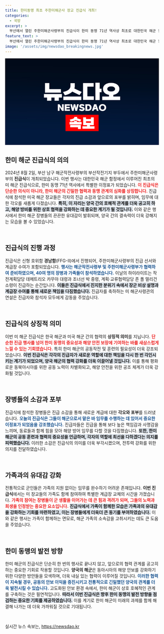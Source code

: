 ```yaml
---
title: 한미동맹 최초 주한미해군사 장교 진급식 개최!
categories:
  - 국방
excerpt: >
  부산에서 열린 주한미해군사령부의 진급식이 한미 동맹 71년 역사상 최초로 대한민국 해군 함정에서 진행되었습니다. 주목할 만한 순간을 놓치지 마세요!
feature_text: >
  부산에서 열린 주한미해군사령부의 진급식이 한미 동맹 71년 역사상 최초로 대한민국 해군 함정에서 진행되었습니다. 주목할 만한 순간을 놓치지 마세요!
image: '/assets/img/newsdao_breakingnews.jpg'
---
```


<p><img src="/assets/img/newsdao_breakingnews.jpg" alt="koreaapp 속보" /></p>

<h2 data-ke-size="size26">한미 해군 진급식의 의의</h2>

<p data-ke-size="size16">2024년 8월 2일, 부산 남구 해군작전사령부의 부산작전기지 부두에서 주한미해군사령부의 <b>진급식</b>이 개최되었습니다. 이번 행사는 대한민국 해군 함정에서 이루어진 최초의 미 해군 진급식으로, 한미 동맹 71년 역사에서 특별한 이정표가 되었습니다. <b><span style="color: #ee2323;">이 진급식은 단순한 의식이 아니라, 한미 해군의 긴밀한 협력과 동맹 관계의 심화를 상징합니다.</span></b> 진급식에 참석한 미국 해군 장교들은 각자의 진급 소감과 앞으로의 포부를 밝히며, 임무에 대한 각오를 새롭게 다졌습니다. <b><span style="background-color: #21538527;">특히, 이 자리는 양국 간의 호혜적 관계를 더욱 공고히 하고, 해양 방비를 위한 상호 협력을 강화하는 데 중요한 계기가 될 것입니다.</span></b> 이와 같은 행사에서 한미 해군 장병들의 끈끈한 유대감이 발휘되며, 양국 간의 결속력이 더욱 강해지는 모습을 볼 수 있었습니다.</p>

<p data-ke-size="size16">&nbsp;</p>

<h2 data-ke-size="size26">진급식의 진행 과정</h2>

<p data-ke-size="size16">진급식은 신형 호위함 <b>경남함</b>(FFG-Ⅱ)에서 진행되어, 주한미해군사령부의 진급 선서와 계급장 수여가 포함되었습니다. <b><span style="color: #1a5490;">행사는 해군작전사령부 및 주한미해군사령부가 협력하여 준비하였으며, 40여 명의 장병과 가족들이 참석하였습니다.</span></b> 이날의 하이라이트는 작전계획담당 데메트리오 카무아 대령과 조너선 박 중령, 계획·교류협력담당 존 폴 멀리건 소령이 진급하는 순간입니다. <b><span style="background-color: #21538527;">이들은 진급식에서 진지한 분위기 속에서 장군 비상 설명과 계급장 수여를 통해 새로운 책임을 다짐했습니다.</span></b> 진급자를 축하하는 미 해군사령관의 연설은 진급자와 참석자 모두에게 감동을 주었습니다.</p>

<p data-ke-size="size16">&nbsp;</p>

<h2 data-ke-size="size26">진급식의 상징적 의미</h2>

<p data-ke-size="size16">이번 미 해군 진급식은 한국 해군과 미국 해군 간의 협력의 <b>상징적 의미</b>를 지닙니다. <b><span style="color: #ee2323;">단순한 진급 행사를 넘어 한미 동맹의 중요성과 해양 안전 보장에 기여하는 바를 새삼스럽게 느낄 수 있는 기회였습니다.</span></b> 특히 한미 해군의 공동작전 및 훈련의 필요성이 더욱 강조되었습니다. <b><span style="background-color: #21538527;">이번 진급식은 각각의 진급자가 새로운 역할에 대한 책임을 다시 한 번 각인시키는 계기가 되었으며, 양국 해군의 협력 강화를 더욱 이끌어낼 것입니다.</span></b> 이를 통해 평화로운 동북아시아를 위한 공동 노력이 차별화되고, 해양 안전을 위한 공조 체계가 더욱 강화될 것입니다.</p>

<p data-ke-size="size16">&nbsp;</p>

<h2 data-ke-size="size26">장병들의 소감과 포부</h2>

<p data-ke-size="size16">진급식에 참석한 장병들은 진급 소감을 통해 새로운 계급에 대한 <b>각오와 포부</b>를 드러냈습니다. <b><span style="color: #1a5490;">오늘의 진급식은 그들이 해군으로서 맡은 바 임무를 수행하는 데 있어서 중요한 이정표가 되었음을 강조했습니다.</span></b> 진급자들은 진급을 통해 보다 높은 책임감과 사명감을 느끼며, 동료들과 함께 힘을 모아 해양 방어 임무를 다할 것을 다짐했습니다. <b><span style="background-color: #21538527;">또한, 한미 해군의 공동 훈련과 협력의 중요성을 언급하며, 각자의 역할에 최선을 다하겠다는 의지를 피력했습니다.</span></b> 이러한 소감은 진급식의 의미를 더욱 부각시켰으며, 전투력 강화를 위한 의지를 전달하였습니다.</p>

<p data-ke-size="size16">&nbsp;</p>

<h2 data-ke-size="size26">가족과의 유대감 강화</h2>

<p data-ke-size="size16">전통적으로 군인들은 가족의 지원 없이는 임무를 완수하기 어려운 존재입니다. <b>이번 진급식</b>에서는 미 장교들의 가족도 함께 참여하여 특별한 계급장 교체의 시간을 가졌습니다. <b><span style="color: #ee2323;">가족의 참여는 장병들이 군 생활을 이어가는 데 큰 힘과 격려가 되며, 그들의 노력과 희생을 인정받는 중요한 요소입니다.</span></b> <b><span style="background-color: #21538527;">진급식에서 가족이 함께한 모습은 가족과의 유대감을 강화하는 기회를 마련하였고, 이는 장병들에게 더욱더 큰 동기를 부여하였습니다.</span></b> 이와 같은 행사는 가족이 함께하는 면모로, 해군 가족의 소속감을 고취시키는 데도 큰 도움을 주었습니다.</p>

<p data-ke-size="size16">&nbsp;</p>

<h2 data-ke-size="size26">한미 동맹의 발전 방향</h2>

<p data-ke-size="size16">한미 해군의 진급식은 단순히 한 번의 행사로 끝나지 않고, 앞으로의 협력 관계를 공고히 하는 중요한 기회로 작용할 것입니다. <b>양국의 해군</b>은 동아시아의 해양 안보를 강화하기 위한 다양한 방안들을 모색하며, 더욱 내실 있는 협력이 이루어질 것입니다. <b><span style="color: #1a5490;">이러한 협력이 지속될 경우, 공동의 안보 이익을 증진시키고 전통적으로 긴밀했던 양국의 관계를 더욱 발전시킬 수 있습니다.</span></b> 고도화된 안보 환경 속에서, 한미 해군이 상호 호혜적인 관계를 구축하는 것은 필연적입니다. <b><span style="background-color: #21538527;">따라서 이번 진급식은 향후 한미 동맹의 발전 방향을 점검하는 중요한 기회를 제공하였습니다.</span></b> 이를 계기로 한미 해군이 미래의 과제를 함께 해결해 나가는 데 더욱 가까워질 것으로 기대됩니다.</p>

<p data-ke-size="size16">&nbsp;</p>
실시간 뉴스 속보는, <a href="https://newsdao.kr" rel="dofollow">https://newsdao.kr</a>


